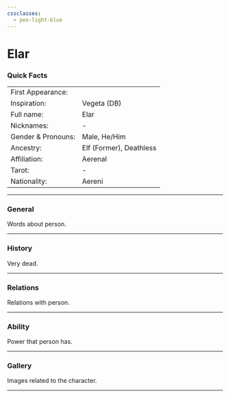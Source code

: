 ```yaml
---
cssclasses:
  - pen-light-blue
---
```

# Elar
### Quick Facts

|                    |                         |
| ------------------ | ----------------------- |
| First Appearance:  |                         |
| Inspiration:          | Vegeta (DB)             |
| Full name:         | Elar                    |
| Nicknames:         | -                       |
| Gender & Pronouns: | Male, He/Him            |
| Ancestry:          | Elf (Former), Deathless |
| Affiliation:       | Aerenal                 |
| Tarot:             | -                       |
| Nationality:       | Aereni                  |
***
### General
Words about person.

***
### History
Very dead.

***
### Relations
Relations with person.

***
### Ability
Power that person has.

***
### Gallery
Images related to the character.

***
